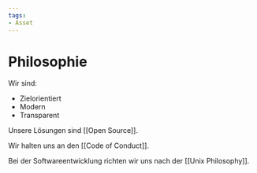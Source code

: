 ```yaml
---
tags:
- Asset
---
```

# Philosophie

Wir sind:

* Zielorientiert
* Modern
* Transparent

Unsere Lösungen sind [[Open Source]].

Wir halten uns an den [[Code of Conduct]].

Bei der Softwareentwicklung richten wir uns nach der [[Unix Philosophy]].